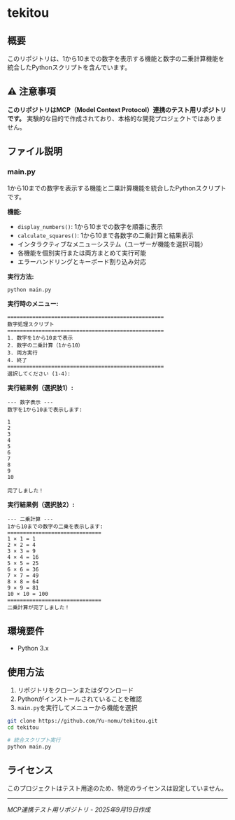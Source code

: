 # tekitou

## 概要
このリポジトリは、1から10までの数字を表示する機能と数字の二乗計算機能を統合したPythonスクリプトを含んでいます。

## ⚠️ 注意事項
**このリポジトリはMCP（Model Context Protocol）連携のテスト用リポジトリです。**
実験的な目的で作成されており、本格的な開発プロジェクトではありません。

## ファイル説明

### main.py
1から10までの数字を表示する機能と二乗計算機能を統合したPythonスクリプトです。

**機能:**
- `display_numbers()`: 1から10までの数字を順番に表示
- `calculate_squares()`: 1から10まで各数字の二乗計算と結果表示
- インタラクティブなメニューシステム（ユーザーが機能を選択可能）
- 各機能を個別実行または両方まとめて実行可能
- エラーハンドリングとキーボード割り込み対応

**実行方法:**
```bash
python main.py
```

**実行時のメニュー:**
```
==================================================
数字処理スクリプト
==================================================
1. 数字を1から10まで表示
2. 数字の二乗計算（1から10）
3. 両方実行
4. 終了
==================================================
選択してください (1-4):
```

**実行結果例（選択肢1）:**
```
--- 数字表示 ---
数字を1から10まで表示します:

1
2
3
4
5
6
7
8
9
10

完了しました！
```

**実行結果例（選択肢2）:**
```
--- 二乗計算 ---
1から10までの数字の二乗を表示します:
==============================
1 × 1 = 1
2 × 2 = 4
3 × 3 = 9
4 × 4 = 16
5 × 5 = 25
6 × 6 = 36
7 × 7 = 49
8 × 8 = 64
9 × 9 = 81
10 × 10 = 100
==============================
二乗計算が完了しました！
```

## 環境要件
- Python 3.x

## 使用方法
1. リポジトリをクローンまたはダウンロード
2. Pythonがインストールされていることを確認
3. `main.py`を実行してメニューから機能を選択

```bash
git clone https://github.com/Yu-nomu/tekitou.git
cd tekitou

# 統合スクリプト実行
python main.py
```

## ライセンス
このプロジェクトはテスト用途のため、特定のライセンスは設定していません。

---
*MCP連携テスト用リポジトリ - 2025年9月19日作成*